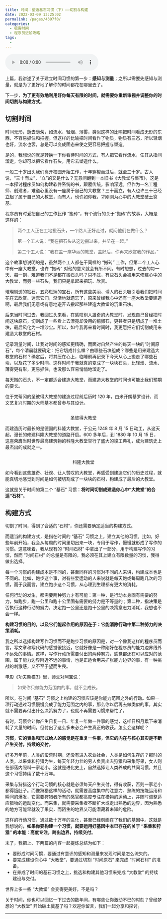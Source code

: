 ```yaml
---
title: 时间：塑造基石习惯（下）——切割与构建
date: 2022-03-09 13:25:02
permalink: /pages/4397f0/
categories:
  - 极客时间
  - 程序员进阶攻略
tags:
  - 
---
```

<audio title="26.时间：塑造基石习惯（下）——切割与构建" src="https://static001.geekbang.org/resource/audio/78/8b/780233d15c6633e7ca3e668de1fe108b.mp3" controls="controls"></audio> 
<p>上篇，我讲述了关于建立时间习惯的第一步：<strong>感知与测量</strong>；之所以需要先感知与测量，就是为了更好地了解你的时间都花在哪里去了。</p>
<p>下一步，<strong>为了更有效地利用好你每天有限的时间，就需要你重新审视并调整你的时间切割与构建方式</strong>。</p>
<h2>切割时间</h2>
<p>时间无形，逝去匆匆，如流水、轻烟、薄雾，类似这样的比喻把时间看成无形的东西，不容易抓住和把握。但这样的比喻把时间看作了物质，物质有三态，所以轻烟也好，流水也罢，总是可以变成固态来使之更容易把握与塑造。</p>
<p>是的，我想说的就是转换一下你看待时间的方式，有人把它看作流水，任其从指间溜走，你却可以把它看作石头，用它去塑造什么。</p>
<p>一般二十岁出头我们离开校园开始工作，十年穿梭而过后，就至三十岁。古人说，“三十而立”，“立”的又是什么？无意间翻到一本旧书《大教堂与集市》，这是一本探讨程序员如何构建软件系统的书，颠覆传统，影响深远。但作为一名工程师、创建者，难道心里没有一座属于自己的大教堂？三十而立，有人也许三十已经立起了属于自己的大教堂，而有人，也许如你我，才刚刚为心中的大教堂破土奠基。</p>
<p>程序员有时爱把自己的工作比作 “搬砖”，有个流行的关于“搬砖”的故事，大概是这样的：</p>
<blockquote>
<p>两个工人正在工地搬石头，一个路人正好走过，就问他们在做什么？</p>
<p>第一个工人说：“我在把石头从这边搬过来，并垒在一起。”</p>
<p>第二个工人说：“我在盖一座华丽的教堂，盖好后，你再来欣赏我的作品。”</p>
</blockquote><!-- [[[read_end]]] -->
<p>这个故事想说明的是，虽然两个工人都在干同样的 “搬砖” 工作，但第二个工人心中有一座大教堂，也许 “搬砖” 对他的意义就会有所不同。有时想想，过去的每一天、每一刻，难道我们不是都在搬石头吗？只不过，有些石头会被用来修建心中的大教堂，而另一些石头，我们只是拿起来把玩、欣赏。</p>
<p>璀璨剔透的钻石，五彩斑斓的宝石，所有这些美丽、诱人的石头吸引着我们把时间花在去欣赏、迷恋它们，渐渐地就遗忘了，原来曾经我心中还有一座大教堂要建造啊，最后我们无意或有意地避开去搬起那些建造大教堂的沉重石块。</p>
<p>后来当时间过去，我回过头来看，在感叹别人雄奇的大教堂时，发现自己曾经把时间这块原石，切割成了一些看上去漂亮却没用的鹅卵石，更甚者只是切成了一堆土块，最后风化为一堆沙尘。所以，如今我再来看时间时，我更愿把它们切割成用来建造大教堂的石材。</p>
<p>记录测量时间，让我对时间的感知更精确，而面对自然产生的每天一块的“时间原石”，每个清晨就要确定：把它切成什么样？由哪些石块组成？哪些是用来建造大教堂的石材？确定后，将其压在心上，临睡前再记录下今天从心上搬走了哪些石块，以及花了多少时间。这样时间于我就真的变成了一块块石头，比轻烟、流水、薄雾更有形，更易抓住，也没那么容易悄悄地溜走了。</p>
<p>每天搬的石头，不一定都适合建造大教堂，而建造大教堂的时间也可能比我们预期的要长。</p>
<p>位于梵蒂冈的圣彼得大教堂的建造过程前后历时 120 年，由米开朗基罗设计，而文艺复兴时期的大师基本都曾参与其设计。</p>
<p><img src="https://static001.geekbang.org/resource/image/49/b9/490c8bc000322bfa125681c487052ab9.jpg" alt="" /></p>
<center><span class="reference">圣彼得大教堂</span></center>
<p>而建造历时最长的是德国的科隆大教堂，于公元 1248 年 8 月 15 日动工，从这天起，漫长的修建科隆大教堂的道路开启。600 多年后，到 1880 年 10 月 15 日，这座荣膺当时世界最高建筑物的科隆大教堂举行了盛大的竣工典礼，成为建筑史上最杰出的成就之一。</p>
<p><img src="https://static001.geekbang.org/resource/image/8f/ff/8fe3fa29dd689118870a11571bb811ff.jpg" alt="" /></p>
<center><span class="reference">科隆大教堂</span></center>
<p>如今看到这些雄奇、壮观、让人赞叹的大教堂，再感受到建造它们的历史过程，就能真切地感觉到时间是如何被切割成了一块块的石材，构建成了最后的大教堂。</p>
<p>这就是关于时间的第二个 “基石” 习惯：<strong>将时间切割成建造你心中“大教堂”的合适“石材”</strong>。</p>
<h2>构建方式</h2>
<p>切割了时间，得到了合适的“石材”，你还需要确定适当的构建方式。</p>
<p>而适当的构建方式，是指在时间的 “基石” 习惯之上，建立其他的习惯。比如，好些年前开始，我会从每周的时间里切出来一块，专用于写作，慢慢就形成了写作的习惯。这意味着，我从现有的 “时间石材” 中拿出了一部分，用于构建写作的习惯，然而 “时间石材” 的总量是有限的，我必须在其上建立有限数量的习惯，我得做出选择。</p>
<p>每一个习惯的构建成本是不同的，甚至同样的习惯对不同的人来讲，构建成本也是不同的。比如，跑步这个事，对有些爱运动的人来说就是每天跑或每周跑几次的习惯，而于我而言，建立跑步这个习惯，从心理到生理都有更大的消耗。</p>
<p>任何行动的发生，都需要两种努力才有可能：第一种，是行动本身固有需要的努力，如跑步，跑一公里和跑十公里固有需要的努力是不等量的；第二种，指决策是否执行这种行动的努力，决定跑一公里还是跑十公里的决策意志力消耗，我想也不会一样。</p>
<p><strong>构建习惯的目的，以及它们能起作用的原因在于：它能消除行动中第二种努力的决策消耗。</strong></p>
<p>我之所以选择构建写作习惯而不是跑步习惯的原因是，对一个像我这样的程序员而言，写文章和写代码的感觉很接近，它就好像是一种刚好在程序员的能力边界线外不远处的事情。这样，写作行动所需要付出的两种努力，感觉都还在可以应对的范围，属于能力边界附近不远的事情，也是正适合用来扩张能力边界的事，有一种挑战的刺激感，又不至于望而生畏。</p>
<p>电影《功夫熊猫3》里，师父对阿宝说：</p>
<blockquote>
<p>如果你只做能力范围内的事，就不会成长。</p>
</blockquote>
<p>所以，在时间 “基石” 习惯之上构建的习惯应该是你能力范围之外的行动。如果一项行动通过习惯慢慢变成了能力范围之内的事，那么你以后再去做类似的事，其实就不需要再付出什么决策努力了，也就不再需要习惯来帮忙了。</p>
<p>有时，习惯会让你产生日复一日、年复一年做一件事的感觉，这样日积月累下来消耗了大量的时间，但付出了这么多未必会产生真正的收获。怎么会这样呢？</p>
<p><strong>习惯，它的表象和形式给人的感觉是在重复一件事，但它的内在与核心其实是不断产生交付，持续的交付。</strong></p>
<p>好多万年前，人类的蛮荒时期，还没有进入农业社会，人类是如何生存的？那时的人类，以采集和狩猎为生，每天年轻力壮的男人负责出去狩猎和采集野果，女人则在部落内照料一家老小。这就是进化史上，自然选择让人类养成的共同习惯，并且这个习惯持续了数十万年。</p>
<p>采集与狩猎这个行动习惯的核心就是必须每天产生交付，得有收获，否则一家老小都得饿肚子。而像狩猎这样的活动，就需要高度集中的注意力、熟练的技能运用和瞬间的爆发，它需要狩猎者所有的感官都高度专注在猎物的运动上，并随时调整适应猎物的运动变化。而采集，就需要采集者不断扩大或走出熟悉的边界，因为熟悉的地方可能早就没了果实，而陌生的地界又可能潜藏着未知的危险。</p>
<p>这样的行动习惯，通过数十万年的进化，甚至已经刻画在了我们的基因中。这就是我想说的，<strong>如果你要构建一个习惯，就要运用好基因中本已存在的关于 “采集和狩猎” 的本能：高度专注，跨出边界，持续交付</strong>。</p>
<p>末了，我把上、下两篇的内容一起提炼总结为如下：</p>
<ul>
<li>要形成时间习惯，要通过有意识的感知和测量来发现时间是怎么流失的。</li>
<li>要完成建设你心中 “大教堂”，要通过切割 “时间原石” 来完成 “时间石材” 的准备。</li>
<li>在养成了时间的基石习惯之上，挑选和构建其他习惯来完成 “大教堂” 的持续建设与交付。</li>
</ul>
<p>世界上多一些 “大教堂” 会变得更美好，不是吗？</p>
<p>关于时间，你也可以回忆一下过去的数年间，有哪些让你激动不已的时刻？曾经梦想的 “大教堂” 开始破土奠基了吗？欢迎你留言，我们一起分享和探讨。</p>
<hr />
<p></p>
